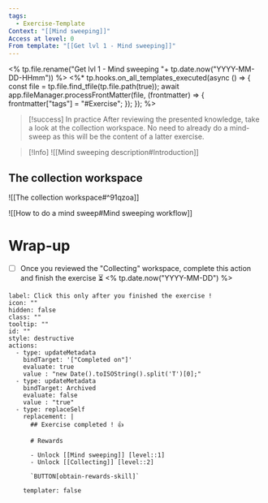 ```yaml
---
tags:
  - Exercise-Template
Context: "[[Mind sweeping]]"
Access at level: 0
From template: "[[Get lvl 1 - Mind sweeping]]"
---
```

<% tp.file.rename("Get lvl 1 - Mind sweeping "+ tp.date.now("YYYY-MM-DD-HHmm")) %>
<%* tp.hooks.on_all_templates_executed(async () => {
  const file = tp.file.find_tfile(tp.file.path(true));
  await app.fileManager.processFrontMatter(file, (frontmatter) => {
    frontmatter["tags"] = "#Exercise";
  });
}); 
%>
> [!success] In practice
> After reviewing the presented knowledge, take a look at the collection workspace. No need to already do a mind-sweep as this will be the content of a latter exercise. 

>[!Info]
>![[Mind sweeping description#Introduction]]

## The collection workspace
![[The collection workspace#^91qzoa]]


![[How to do a mind sweep#Mind sweeping workflow]]

# Wrap-up

- [ ] Once you reviewed the "Collecting" workspace, complete this action and finish the exercise ⏳ <% tp.date.now("YYYY-MM-DD") %>

```meta-bind-button
label: Click this only after you finished the exercise !
icon: ""
hidden: false
class: ""
tooltip: ""
id: ""
style: destructive
actions:
  - type: updateMetadata
    bindTarget: '["Completed on"]'
    evaluate: true
    value : "new Date().toISOString().split('T')[0];" 
  - type: updateMetadata
    bindTarget: Archived
    evaluate: false
    value : "true" 
  - type: replaceSelf
    replacement: |
      ## Exercise completed ! 👍 
      
      # Rewards
      
      - Unlock [[Mind sweeping]] [level::1]
      - Unlock [[Collecting]] [level::2]
      
      `BUTTON[obtain-rewards-skill]`
      
    templater: false
```
